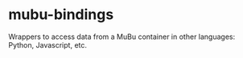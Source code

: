 # mubu-bindings
Wrappers to access data from a MuBu container in other languages: Python, Javascript, etc.
